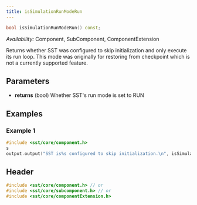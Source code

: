 ```yaml
---
title: isSimulationRunModeRun
---
```


```cpp
bool isSimulationRunModeRun() const;
```
*Availability:* Component, SubComponent, ComponentExtension

Returns whether SST was configured to skip initialization and only execute its run loop. This mode was originally for restoring from checkpoint which is not a currently supported feature.


## Parameters
* **returns** (bool) Whether SST's run mode is set to RUN


## Examples

<!--- SOURCE_CODE: None --->
### Example 1
```cpp
#include <sst/core/component.h>
s
output.output("SST is%s configured to skip initialization.\n", isSimulationRunModeRun() ? "" : " not");
```

## Header
```cpp
#include <sst/core/component.h> // or
#include <sst/core/subcomponent.h> // or
#include <sst/core/componentExtension.h>
```
